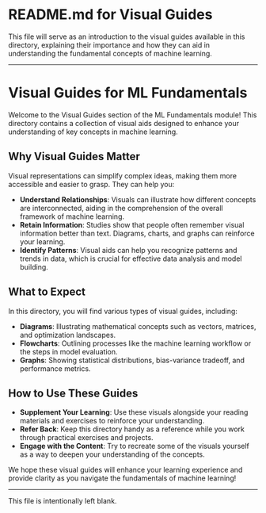 # README.md for Visual Guides

This file will serve as an introduction to the visual guides available in this directory, explaining their importance and how they can aid in understanding the fundamental concepts of machine learning.

---

# Visual Guides for ML Fundamentals

Welcome to the Visual Guides section of the ML Fundamentals module! This directory contains a collection of visual aids designed to enhance your understanding of key concepts in machine learning. 

## Why Visual Guides Matter

Visual representations can simplify complex ideas, making them more accessible and easier to grasp. They can help you:

- **Understand Relationships**: Visuals can illustrate how different concepts are interconnected, aiding in the comprehension of the overall framework of machine learning.
- **Retain Information**: Studies show that people often remember visual information better than text. Diagrams, charts, and graphs can reinforce your learning.
- **Identify Patterns**: Visual aids can help you recognize patterns and trends in data, which is crucial for effective data analysis and model building.

## What to Expect

In this directory, you will find various types of visual guides, including:

- **Diagrams**: Illustrating mathematical concepts such as vectors, matrices, and optimization landscapes.
- **Flowcharts**: Outlining processes like the machine learning workflow or the steps in model evaluation.
- **Graphs**: Showing statistical distributions, bias-variance tradeoff, and performance metrics.

## How to Use These Guides

- **Supplement Your Learning**: Use these visuals alongside your reading materials and exercises to reinforce your understanding.
- **Refer Back**: Keep this directory handy as a reference while you work through practical exercises and projects.
- **Engage with the Content**: Try to recreate some of the visuals yourself as a way to deepen your understanding of the concepts.

We hope these visual guides will enhance your learning experience and provide clarity as you navigate the fundamentals of machine learning!

--- 

This file is intentionally left blank.